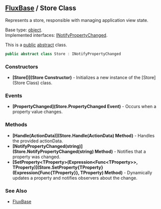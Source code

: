 [FluxBase](index) / Store Class
-------------------------------

Represents a store, responsible with managing application view state.

Base type: [object](https://docs.microsoft.com/dotnet/api/system.object).  
Implemented interfaces: [INotifyPropertyChanged](https://docs.microsoft.com/dotnet/api/system.componentmodel.inotifypropertychanged).

This is a [public](https://docs.microsoft.com/dotnet/csharp/language-reference/keywords/public) [abstract](https://docs.microsoft.com/dotnet/csharp/language-reference/keywords/abstract) class.


```c#
public abstract class Store : INotifyPropertyChanged
```

### Constructors
* __[Store()](Store Constructor)__ - Initializes a new instance of the [Store](Store Class) class.

### Events
* __[PropertyChanged](Store.PropertyChanged Event)__ - Occurs when a property value changes.

### Methods
* __[Handle(ActionData)](Store.Handle(ActionData) Method)__ - Handles the provided actionData.
* __[NotifyPropertyChanged(string)](Store.NotifyPropertyChanged(string) Method)__ - Notifies that a property was changed.
* __[SetProperty\<TProperty\>(Expression\<Func\<TProperty\>\>, TProperty)](Store.SetProperty{TProperty}(Expression{Func{TProperty}}, TProperty) Method)__ - Dynamically updates a property and notifies observers about the change.

### See Also
* [FluxBase](index)
